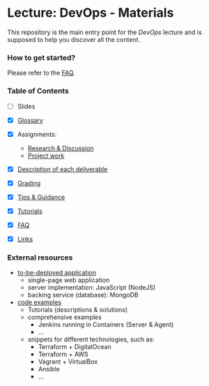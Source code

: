 Lecture: DevOps - Materials
===========================


This repository is the main entry point for the *DevOps* lecture and is supposed to help
you discover all the content.


### How to get started?

Please refer to the [FAQ](./faq.md#1-where-do-i-even-start).


### Table of Contents

* [ ] Slides
* [X] [Glossary](./glossary.md)
* [X] Assignments:
    * [Research & Discussion](./assignments/research-and-discussion.md)
    * [Project work](./assignments/project-work.md)
* [X] [Description of each deliverable](./deliverables) 
* [X] [Grading](./grading.md)
* [X] [Tips & Guidance](./tips.md)
* [X] [Tutorials](https://github.com/lucendio/lecture-devops-code/tree/master/tutorials)
* [X] [FAQ](./faq.md)
* [X] [Links](./links.md)


### External resources

* [to-be-deployed application](https://github.com/lucendio/lecture-devops-app)
    * single-page web application
    * server implementation: JavaScript (NodeJS)
    * backing service (database): MongoDB
* [code examples](https://github.com/lucendio/lecture-devops-code)
    * Tutorials (descriptions & solutions)
    * comprehensive examples
      * Jenkins running in Containers (Server & Agent)
      * ...
    * snippets for different technologies, such as:
      * Terraform + DigitalOcean
      * Terraform + AWS
      * Vagrant + VirtualBox
      * Ansible
      * ...